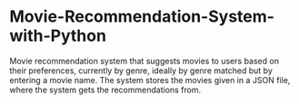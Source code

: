 # Movie-Recommendation-System-with-Python
Movie recommendation system that suggests movies to users based on their preferences, currently by genre, ideally by genre matched but by entering a movie name. 
The system stores the movies given in a JSON file, where the system gets the recommendations from.
